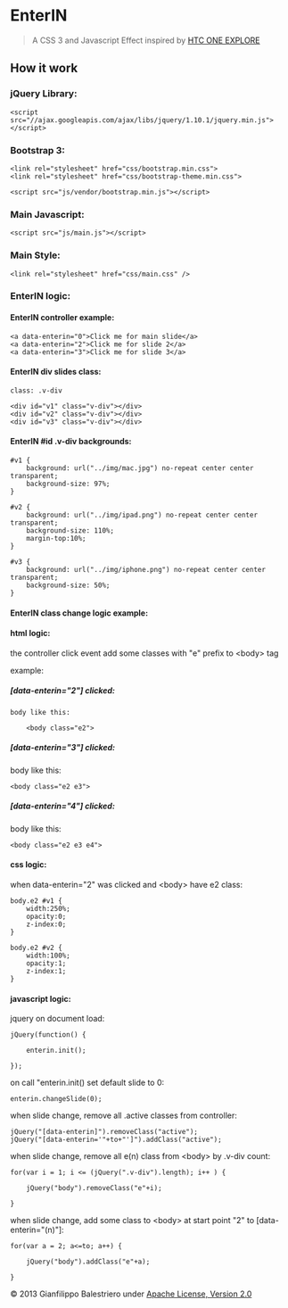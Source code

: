 # EnterIN

> A CSS 3 and Javascript Effect inspired by [HTC ONE EXPLORE](http://one.htc.com/experienceit/index.html)

## How it work

### jQuery Library:

    <script src="//ajax.googleapis.com/ajax/libs/jquery/1.10.1/jquery.min.js"></script>

### Bootstrap 3:
	
	<link rel="stylesheet" href="css/bootstrap.min.css">
	<link rel="stylesheet" href="css/bootstrap-theme.min.css">
	
	<script src="js/vendor/bootstrap.min.js"></script>

### Main Javascript:

    <script src="js/main.js"></script>
    
### Main Style:    

    <link rel="stylesheet" href="css/main.css" />
    
### EnterIN logic:    

#### EnterIN controller example:
    
    <a data-enterin="0">Click me for main slide</a>
    <a data-enterin="2">Click me for slide 2</a>
    <a data-enterin="3">Click me for slide 3</a>
    
#### EnterIN div slides class:

	class: .v-div
	
	<div id="v1" class="v-div"></div>
	<div id="v2" class="v-div"></div>
	<div id="v3" class="v-div"></div>
		
#### EnterIN #id .v-div backgrounds:

	#v1 {
		background: url("../img/mac.jpg") no-repeat center center transparent;
		background-size: 97%;			
	}
	
	#v2 {
		background: url("../img/ipad.png") no-repeat center center transparent;
		background-size: 110%;
		margin-top:10%;
	}
	
	#v3 {
		background: url("../img/iphone.png") no-repeat center center transparent;
		background-size: 50%;			
	}

#### EnterIN <body> class change logic example:

#### html logic:

the controller click event add some classes with "e" prefix to &lt;body&gt; tag
		
example:
		
##### [data-enterin="2"] clicked:

	body like this:
		
		<body class="e2">
				
##### [data-enterin="3"] clicked:

body like this:
		
	<body class="e2 e3">
		
##### [data-enterin="4"] clicked:

body like this:
		
	<body class="e2 e3 e4">	
					
#### css logic:
		
when data-enterin="2" was clicked and &lt;body&gt; have e2 class:
		
	body.e2 #v1 {
		width:250%;
		opacity:0;
		z-index:0;	
	}
			
	body.e2 #v2 {
		width:100%;
		opacity:1;
		z-index:1;	
	}

#### javascript logic:

jquery on document load:

	jQuery(function() {
	
		enterin.init();
	
	});
		
on call "enterin.init() set default slide to 0:

	enterin.changeSlide(0);
		
when slide change, remove all .active classes from controller:

	jQuery("[data-enterin]").removeClass("active");
	jQuery("[data-enterin='"+to+"']").addClass("active");	
		
when slide change, remove all e(n) class from &lt;body&gt; by .v-div count:
			
	for(var i = 1; i <= (jQuery(".v-div").length); i++ ) {
	
		jQuery("body").removeClass("e"+i);
	
	}

when slide change, add some class to &lt;body&gt; at start point "2" to [data-enterin="(n)"]:
		
	for(var a = 2; a<=to; a++) {
		
		jQuery("body").addClass("e"+a);
		
	}

		
© 2013 Gianfilippo Balestriero under [Apache License, Version 2.0](http://www.apache.org/licenses/LICENSE-2.0)

